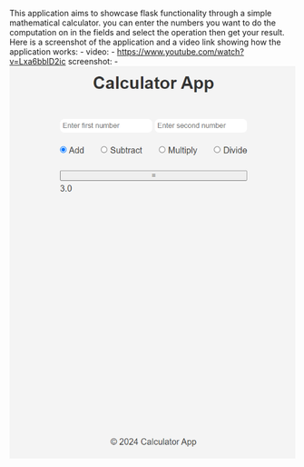 This application aims to showcase flask functionality through a simple mathematical calculator. you can enter the numbers you want to do the computation on in the fields and select the operation then get your result. Here is a screenshot of the application and a video link showing how the application works: -
video: -
https://www.youtube.com/watch?v=Lxa6bblD2ic
screenshot: -
![Screenshot](https://raw.githubusercontent.com/Rashaddd003/Calculator/project/images/app_image.PNG)
